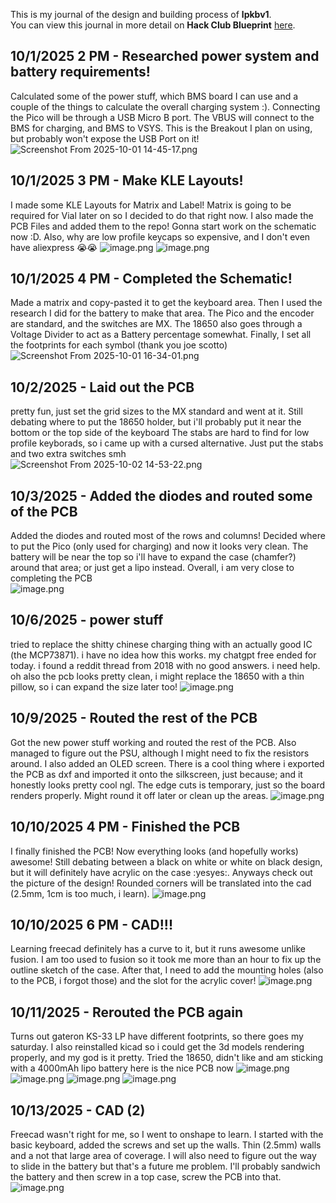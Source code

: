 <!--
  ===================    !!READ THIS NOTICE!!   ====================
  DO NOT edit this file manually. Your changes WILL BE OVERWRITTEN!
  This journal is auto generated and updated by Hack Club Blueprint.
  To edit this file, please edit your journal entries on Blueprint.
  ==================================================================
-->

This is my journal of the design and building process of **lpkbv1**.  
You can view this journal in more detail on **Hack Club Blueprint** [here](https://blueprint.hackclub.com/projects/23).


## 10/1/2025 2 PM - Researched power system and battery requirements!  

Calculated some of the power stuff, which BMS board I can use and a couple of the things to calculate the overall charging system :). Connecting the Pico will be through a USB Micro B port. The VBUS will connect to the BMS for charging, and BMS to VSYS. This is the Breakout I plan on using, but probably won't expose the USB Port on it!
![Screenshot From 2025-10-01 14-45-17.png](https://blueprint.hackclub.com/user-attachments/blobs/redirect/eyJfcmFpbHMiOnsiZGF0YSI6ODYsInB1ciI6ImJsb2JfaWQifX0=--a8f08b96462f26f55fee5e92ff4392ab50ef0d66/Screenshot%20From%202025-10-01%2014-45-17.png)

  

## 10/1/2025 3 PM - Make KLE Layouts!  

I made some KLE Layouts for Matrix and Label! Matrix is going to be required for Vial later on so I decided to do that right now. I also made the PCB Files and added them to the repo! Gonna start work on the schematic now :D. Also, why are low profile keycaps so expensive, and I don't even have aliexpress 😭😭
![image.png](https://blueprint.hackclub.com/user-attachments/blobs/redirect/eyJfcmFpbHMiOnsiZGF0YSI6ODgsInB1ciI6ImJsb2JfaWQifX0=--32dd097d3c982405d639be425bc2720f3cd07782/image.png)
![image.png](https://blueprint.hackclub.com/user-attachments/blobs/redirect/eyJfcmFpbHMiOnsiZGF0YSI6ODksInB1ciI6ImJsb2JfaWQifX0=--420e62bc1db55d0f81cc48383fab8f8197b9ffc5/image.png)

  

## 10/1/2025 4 PM - Completed the Schematic!  

Made a matrix and copy-pasted it to get the keyboard area. Then I used the research I did for the battery to make that area. The Pico and the encoder are standard, and the switches are MX. The 18650 also goes through a Voltage Divider to act as a Battery percentage somewhat. Finally, I set all the footprints for each symbol (thank you joe scotto) <br />
![Screenshot From 2025-10-01 16-34-01.png](https://blueprint.hackclub.com/user-attachments/blobs/redirect/eyJfcmFpbHMiOnsiZGF0YSI6OTAsInB1ciI6ImJsb2JfaWQifX0=--b81998dad0758c9b8a0b4ae3ea07584e97c1e716/Screenshot%20From%202025-10-01%2016-34-01.png)

  

## 10/2/2025 - Laid out the PCB  

pretty fun, just set the grid sizes to the MX standard and went at it. Still debating where to put the 18650 holder, but i'll probably put it near the bottom or the top side of the keyboard
The stabs are hard to find for low profile keyborads, so i came up with a cursed alternative. Just put the stabs and two extra switches smh <br />
![Screenshot From 2025-10-02 14-53-22.png](https://blueprint.hackclub.com/user-attachments/blobs/redirect/eyJfcmFpbHMiOnsiZGF0YSI6OTEsInB1ciI6ImJsb2JfaWQifX0=--45176f1b600b580654aa28ad851997acb864eb4a/Screenshot%20From%202025-10-02%2014-53-22.png)
  

## 10/3/2025 - Added the diodes and routed some of the PCB  

Added the diodes and routed most of the rows and columns! Decided where to put the Pico (only used for charging) and now it looks very clean. The battery will be near the top so i'll have to expand the case (chamfer?) around that area; or just get a lipo instead. Overall, i am very close to completing the PCB <br />
![image.png](https://blueprint.hackclub.com/user-attachments/blobs/redirect/eyJfcmFpbHMiOnsiZGF0YSI6MTQ5LCJwdXIiOiJibG9iX2lkIn19--900765fdb230b47c38e3cb087e52a7b6dbede5d9/image.png)
  

## 10/6/2025 - power stuff  

tried to replace the shitty chinese charging thing with an actually good IC (the MCP73871). i have no idea how this works. my chatgpt free ended for today. i found a reddit thread from 2018 with no good answers. i need help. oh also the pcb looks pretty clean, i might replace the 18650 with a thin pillow, so i can expand the size later too!
![image.png](https://blueprint.hackclub.com/user-attachments/blobs/redirect/eyJfcmFpbHMiOnsiZGF0YSI6NjE2LCJwdXIiOiJibG9iX2lkIn19--3f72a9d44f5e7e5c9f5e3be596bf049c51d94fb0/image.png)  

## 10/9/2025 - Routed the rest of the PCB  

Got the new power stuff working and routed the rest of the PCB. Also managed to figure out the PSU, although I might need to fix the resistors around. I also added an OLED screen. There is a cool thing where i exported the PCB as dxf and imported it onto the silkscreen, just because; and it honestly looks pretty cool ngl. The edge cuts is temporary, just so the board renders properly. Might round it off later or clean up the areas.
![image.png](https://blueprint.hackclub.com/user-attachments/blobs/proxy/eyJfcmFpbHMiOnsiZGF0YSI6MTIyNywicHVyIjoiYmxvYl9pZCJ9fQ==--561dbd153a002b56e3f1dda7c08413d1ff70095f/image.png)

  

## 10/10/2025 4 PM - Finished the PCB  

I finally finished the PCB! Now everything looks (and hopefully works) awesome! Still debating between a black on white or white on black design, but it will definitely have acrylic on the case :yesyes:. Anyways check out the picture of the design! Rounded corners will be translated into the cad (2.5mm, 1cm is too much, i learn).
![image.png](https://blueprint.hackclub.com/user-attachments/blobs/proxy/eyJfcmFpbHMiOnsiZGF0YSI6MTM2NSwicHVyIjoiYmxvYl9pZCJ9fQ==--760decf50dfaf99adafd449ff98845cf55100945/image.png)
  

## 10/10/2025 6 PM - CAD!!!  

Learning freecad definitely has a curve to it, but it runs awesome unlike fusion. I am too used to fusion so it took me more than an hour to fix up the outline sketch of the case. After that, I need to add the mounting holes (also to the PCB, i forgot those) and  the slot for the acrylic cover!
![image.png](https://blueprint.hackclub.com/user-attachments/blobs/proxy/eyJfcmFpbHMiOnsiZGF0YSI6MTM4NCwicHVyIjoiYmxvYl9pZCJ9fQ==--4cd042701ffc94a4e6f171b76ea7f80373cea0a6/image.png)
  

## 10/11/2025 - Rerouted the PCB again  

Turns out gateron KS-33 LP have different footprints, so there goes my saturday. I also reinstalled kicad so i could get the 3d models rendering properly, and my god is it pretty. Tried the 18650, didn't like and am sticking with a 4000mAh lipo battery
here is the nice PCB now
![image.png](https://blueprint.hackclub.com/user-attachments/blobs/proxy/eyJfcmFpbHMiOnsiZGF0YSI6MTYyOCwicHVyIjoiYmxvYl9pZCJ9fQ==--a0d94081d025919176c153061786fdc3781b4dad/image.png)
![image.png](https://blueprint.hackclub.com/user-attachments/blobs/proxy/eyJfcmFpbHMiOnsiZGF0YSI6MTYyOSwicHVyIjoiYmxvYl9pZCJ9fQ==--5349d0db9540f9a270268b949b939eecfed20fdb/image.png)
![image.png](https://blueprint.hackclub.com/user-attachments/blobs/proxy/eyJfcmFpbHMiOnsiZGF0YSI6MTYzMCwicHVyIjoiYmxvYl9pZCJ9fQ==--9cd32529222d53fa03d1257344020602468dae83/image.png)
![image.png](https://blueprint.hackclub.com/user-attachments/blobs/proxy/eyJfcmFpbHMiOnsiZGF0YSI6MTYzMSwicHVyIjoiYmxvYl9pZCJ9fQ==--c57b1207cd5f0504ea1772e1eefc0665bdd98429/image.png)

  

## 10/13/2025 - CAD (2)  

Freecad wasn't right for me, so I went to onshape to learn. I started with the basic keyboard, added the screws and set up the walls. Thin (2.5mm) walls and a not that large area of coverage. I will also need to figure out the way to slide in the battery but that's a future me problem. I'll probably sandwich the battery and then screw in a top case, screw the PCB into that.
![image.png](https://blueprint.hackclub.com/user-attachments/blobs/proxy/eyJfcmFpbHMiOnsiZGF0YSI6MTk3NCwicHVyIjoiYmxvYl9pZCJ9fQ==--8e8109f4564c780506f4088df6daefddec29664e/image.png)
  

